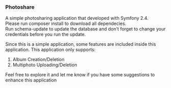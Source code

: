 <h3>Photoshare</h3>

<p>
    A simple photosharing application that developed with Symfony 2.4.<br>
    Please run composer install to download all dependecies. <br/>
    Run schema-update to update the database and don't forget
    to change your credentials before you run the update. <br>
</p>

<p>
    Since this is a simple application, some features are included inside
    this application.  This application only supports:<br>
        <ol>
            <li>Album Creation/Deletion</li>
            <li>Multiphoto Uploading/Deletion</li>
        </ol>
</p>

<p>
Feel free to explore it and let me know if you have some suggestions to enhance this
application
</p>